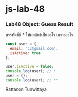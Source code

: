 # js-lab-48
### Lab48 Object: Guess Result
บรรทัดที่มี * ให้ผลลัพธ์เป็นอะไร เพราะอะไร

```JavaScript
const user = {
  email: 'cc@gmail.com',
  isActive: true
};

user.isActive = false;
console.log(user); // *
user = {};
console.log(user); // **
```
Rattanon Tunwittaya
